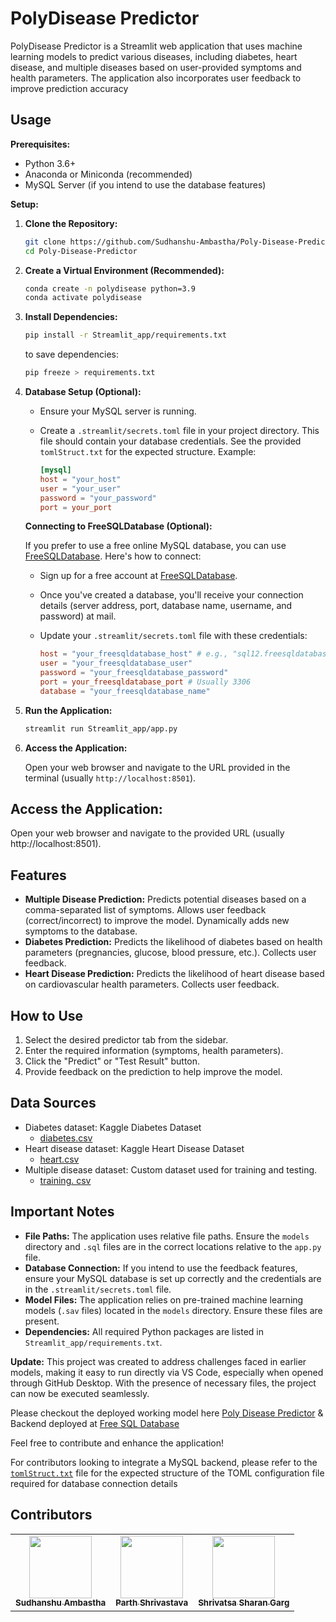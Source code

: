 # PolyDisease Predictor

PolyDisease Predictor is a Streamlit web application that uses machine learning models to predict various diseases, including diabetes, heart disease, and multiple diseases based on user-provided symptoms and health parameters. The application also incorporates user feedback to improve prediction accuracy

## Usage

**Prerequisites:**

  * Python 3.6+
  * Anaconda or Miniconda (recommended)
  * MySQL Server (if you intend to use the database features)

**Setup:**

1.  **Clone the Repository:**

    ```bash
    git clone https://github.com/Sudhanshu-Ambastha/Poly-Disease-Predictor.git
    cd Poly-Disease-Predictor
    ```

2.  **Create a Virtual Environment (Recommended):**

    ```bash
    conda create -n polydisease python=3.9
    conda activate polydisease
    ```

3.  **Install Dependencies:**

    ```bash
    pip install -r Streamlit_app/requirements.txt
    ```
    to save dependencies:
    ```bash
    pip freeze > requirements.txt
    ```

4.  **Database Setup (Optional):**

      * Ensure your MySQL server is running.

      * Create a `.streamlit/secrets.toml` file in your project directory.  This file should contain your database credentials.  See the provided `tomlStruct.txt` for the expected structure.  Example:

        ```toml
        [mysql]
        host = "your_host"
        user = "your_user"
        password = "your_password"
        port = your_port
        ```

    **Connecting to FreeSQLDatabase (Optional):**

      If you prefer to use a free online MySQL database, you can use [FreeSQLDatabase](https://www.freesqldatabase.com/). Here's how to connect:

      * Sign up for a free account at [FreeSQLDatabase](https://www.freesqldatabase.com/).
      * Once you've created a database, you'll receive your connection details (server address, port, database name, username, and password) at mail.
      * Update your `.streamlit/secrets.toml` file with these credentials:

          ```toml
          host = "your_freesqldatabase_host" # e.g., "sql12.freesqldatabase.com"
          user = "your_freesqldatabase_user"
          password = "your_freesqldatabase_password"
          port = your_freesqldatabase_port # Usually 3306
          database = "your_freesqldatabase_name"
          ```

1.  **Run the Application:**

    ```bash
    streamlit run Streamlit_app/app.py
    ```

2.  **Access the Application:**

    Open your web browser and navigate to the URL provided in the terminal (usually `http://localhost:8501`).

## Access the Application:

Open your web browser and navigate to the provided URL (usually http://localhost:8501).

## Features

  * **Multiple Disease Prediction:** Predicts potential diseases based on a comma-separated list of symptoms.  Allows user feedback (correct/incorrect) to improve the model.  Dynamically adds new symptoms to the database.
  * **Diabetes Prediction:** Predicts the likelihood of diabetes based on health parameters (pregnancies, glucose, blood pressure, etc.).  Collects user feedback.
  * **Heart Disease Prediction:** Predicts the likelihood of heart disease based on cardiovascular health parameters. Collects user feedback.

## How to Use

1.  Select the desired predictor tab from the sidebar.
2.  Enter the required information (symptoms, health parameters).
3.  Click the "Predict" or "Test Result" button.
4.  Provide feedback on the prediction to help improve the model.

## Data Sources

- Diabetes dataset: Kaggle Diabetes Dataset
  - [diabetes.csv](https://www.kaggle.com/datasets/akshaydattatraykhare/diabetes-dataset)
- Heart disease dataset: Kaggle Heart Disease Dataset
  - [heart.csv](https://www.kaggle.com/code/desalegngeb/heart-disease-predictions/input)
- Multiple disease dataset: Custom dataset used for training and testing.
  - [training. csv](https://www.kaggle.com/datasets/kaushil268/disease-prediction-using-machine-learning)

## Important Notes

  * **File Paths:** The application uses relative file paths.  Ensure the `models` directory and `.sql` files are in the correct locations relative to the `app.py` file.
  * **Database Connection:** If you intend to use the feedback features, ensure your MySQL database is set up correctly and the credentials are in the `.streamlit/secrets.toml` file.
  * **Model Files:** The application relies on pre-trained machine learning models (`.sav` files) located in the `models` directory.  Ensure these files are present.
  * **Dependencies:** All required Python packages are listed in `Streamlit_app/requirements.txt`.

**Update:**
This project was created to address challenges faced in earlier models, making it easy to run directly via VS Code, especially when opened through GitHub Desktop. With the presence of necessary files, the project can now be executed seamlessly.

Please checkout the deployed working model here [Poly Disease Predictor](https://poly-disease-predictor.streamlit.app/) & Backend deployed at [Free SQL Database](https://www.freesqldatabase.com/account/)

Feel free to contribute and enhance the application!

For contributors looking to integrate a MySQL backend, please refer to the [`tomlStruct.txt`](./.streamlit/tomlStruct.txt) file for the expected structure of the TOML configuration file required for database connection details

## Contributors

<table>
    <tr>
        <td align="center">
        <a href="http://github.com/Sudhanshu-Ambastha">
            <img src="https://avatars.githubusercontent.com/u/135802131?v=4" width="100px;" alt=""/>
            <br />
            <sub><b>Sudhanshu Ambastha </b></sub>
        </a>
        <br />
    </td>
    <td align="center">
        <a href="https://github.com/Vishwas567917">
            <img src="https://avatars.githubusercontent.com/u/139749696?s=100&v=4" width="100px;" alt=""/>
            <br />
            <sub><b>Parth Shrivastava</b></sub>
        </a>
        <br />
    </td>
    <td align="center">
        <a href="https://github.com/Shrivatsa-Sharan-Garg">
            <img src="https://avatars.githubusercontent.com/u/179140208?v=4" width="100px;" alt=""/>
            <br />
            <sub><b>Shrivatsa Sharan Garg</b></sub>
        </a>
        <br/>
    </td>
    </tr>
</table>
